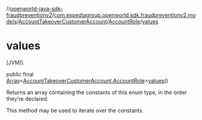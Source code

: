 //[openworld-java-sdk-fraudpreventionv2](../../../../index.md)/[com.expediagroup.openworld.sdk.fraudpreventionv2.models](../../index.md)/[AccountTakeoverCustomerAccount](../index.md)/[AccountRole](index.md)/[values](values.md)

# values

[JVM]\

public final [Array](https://kotlinlang.org/api/latest/jvm/stdlib/kotlin/-array/index.html)&lt;[AccountTakeoverCustomerAccount.AccountRole](index.md)&gt;[values](values.md)()

Returns an array containing the constants of this enum type, in the order they're declared.

This method may be used to iterate over the constants.
